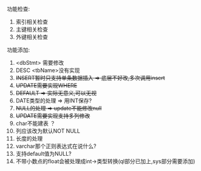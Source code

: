 功能检查:  
1. 索引相关检查
2. 主键相关检查
3. 外键相关检查

功能添加:
1. \<dbStmt> 需要修改
2. DESC \<tbName>没有实现
3. ~~INSERT暂时只支持单条数据插入 => 底层不好改,多次调用insert~~
4. ~~UPDATE需要实现WHERE~~
5. ~~DEFAULT => 实际无意义,可以无视~~
6. DATE类型的处理 => 用INT保存?
7. ~~NULL的处理 => update不能修改null~~
8. ~~UPDATE需要实现支持多列修改~~
9. char不能建表 ？
10. 列应该改为默认NOT NULL
11. 长度的处理
12. varchar那个正则表达式在说什么?
13. 支持default值为NULL?
14. 不带小数点的float会被处理成int->类型转换(ql部分已加上,sys部分需要添加)
